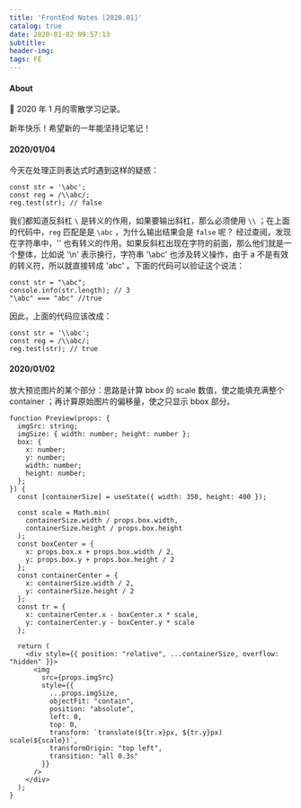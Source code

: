```yaml
---
title: 'FrontEnd Notes [2020.01]'
catalog: true
date: 2020-01-02 09:57:13
subtitle:
header-img:
tags: FE
---
```

#### About

📅 2020 年 1 月的零散学习记录。

新年快乐！希望新的一年能坚持记笔记！

#### 2020/01/04
今天在处理正则表达式时遇到这样的疑惑：
```
const str = '\abc';
const reg = /\\abc/;
reg.test(str); // false
```
我们都知道反斜杠 `\` 是转义的作用，如果要输出斜杠，那么必须使用 `\\` ；在上面的代码中，`reg` 匹配是是 `\abc` ，为什么输出结果会是 `false` 呢？
经过查阅，发现在字符串中，'\' 也有转义的作用。如果反斜杠出现在字符的前面，那么他们就是一个整体，比如说 '\n' 表示换行，字符串 '\abc' 也涉及转义操作，由于 a 不是有效的转义符，所以就直接转成 'abc' 。下面的代码可以验证这个说法：
```
const str = "\abc";
console.info(str.length); // 3
"\abc" === "abc" //true
```
因此，上面的代码应该改成：
```
const str = '\\abc';
const reg = /\\abc/;
reg.test(str); // true
```

#### 2020/01/02
放大预览图片的某个部分：思路是计算 bbox 的 scale 数值，使之能填充满整个 container ；再计算原始图片的偏移量，使之只显示 bbox 部分。    
```
function Preview(props: {
  imgSrc: string;
  imgSize: { width: number; height: number };
  box: {
    x: number;
    y: number;
    width: number;
    height: number;
  };
}) {
  const [containerSize] = useState({ width: 350, height: 400 });

  const scale = Math.min(
    containerSize.width / props.box.width,
    containerSize.height / props.box.height
  );
  const boxCenter = {
    x: props.box.x + props.box.width / 2,
    y: props.box.y + props.box.height / 2
  };
  const containerCenter = {
    x: containerSize.width / 2,
    y: containerSize.height / 2
  };
  const tr = {
    x: containerCenter.x - boxCenter.x * scale,
    y: containerCenter.y - boxCenter.y * scale
  };

  return (
    <div style={{ position: "relative", ...containerSize, overflow: "hidden" }}>
      <img
        src={props.imgSrc}
        style={{
          ...props.imgSize,
          objectFit: "contain",
          position: "absolute",
          left: 0,
          top: 0,
          transform: `translate(${tr.x}px, ${tr.y}px) scale(${scale})`,
          transformOrigin: "top left",
          transition: "all 0.3s"
        }}
      />
    </div>
  );
}
```